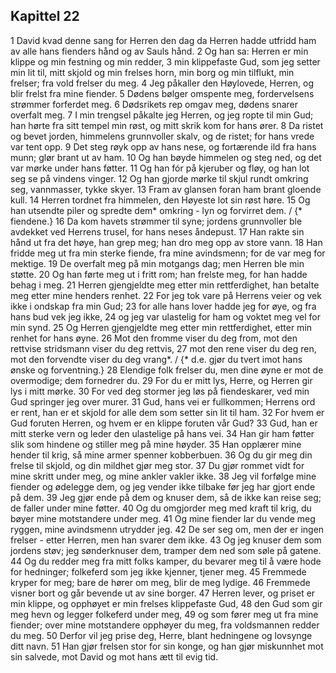 ## Kapittel 22

1 David kvad denne sang for Herren den dag da Herren hadde utfridd ham av alle hans fienders hånd og av Sauls hånd.
2 Og han sa: Herren er min klippe og min festning og min redder,
3 min klippefaste Gud, som jeg setter min lit til, mitt skjold og min frelses horn, min borg og min tilflukt, min frelser; fra vold frelser du meg.
4 Jeg påkaller den Høylovede, Herren, og blir frelst fra mine fiender.
5 Dødens bølger omspente meg, fordervelsens strømmer forferdet meg.
6 Dødsrikets rep omgav meg, dødens snarer overfalt meg.
7 I min trengsel påkalte jeg Herren, og jeg ropte til min Gud; han hørte fra sitt tempel min røst, og mitt skrik kom for hans ører.
8 Da ristet og bevet jorden, himmelens grunnvoller skalv, og de ristet; for hans vrede var tent opp.
9 Det steg røyk opp av hans nese, og fortærende ild fra hans munn; glør brant ut av ham.
10 Og han bøyde himmelen og steg ned, og det var mørke under hans føtter.
11 Og han fór på kjeruber og fløy, og han lot seg se på vindens vinger.
12 Og han gjorde mørke til skjul rundt omkring seg, vannmasser, tykke skyer.
13 Fram av glansen foran ham brant gloende kull.
14 Herren tordnet fra himmelen, den Høyeste lot sin røst høre.
15 Og han utsendte piler og spredte dem* omkring - lyn og forvirret dem. / {* fiendene.}
16 Da kom havets strømmer til syne; jordens grunnvoller ble avdekket ved Herrens trusel, for hans neses åndepust.
17 Han rakte sin hånd ut fra det høye, han grep meg; han dro meg opp av store vann.
18 Han fridde meg ut fra min sterke fiende, fra mine avindsmenn; for de var meg for mektige.
19 De overfalt meg på min motgangs dag; men Herren ble min støtte.
20 Og han førte meg ut i fritt rom; han frelste meg, for han hadde behag i meg.
21 Herren gjengjeldte meg etter min rettferdighet, han betalte meg etter mine henders renhet.
22 For jeg tok vare på Herrens veier og vek ikke i ondskap fra min Gud;
23 for alle hans lover hadde jeg for øye, og fra hans bud vek jeg ikke,
24 og jeg var ulastelig for ham og voktet meg vel for min synd.
25 Og Herren gjengjeldte meg etter min rettferdighet, etter min renhet for hans øyne.
26 Mot den fromme viser du deg from, mot den rettvise stridsmann viser du deg rettvis,
27 mot den rene viser du deg ren, mot den forvendte viser du deg vrang*. / {* d.e. gjør du tvert imot hans ønske og forventning.}
28 Elendige folk frelser du, men dine øyne er mot de overmodige; dem fornedrer du.
29 For du er mitt lys, Herre, og Herren gir lys i mitt mørke.
30 For ved deg stormer jeg løs på fiendeskarer, ved min Gud springer jeg over murer.
31 Gud, hans vei er fullkommen; Herrens ord er rent, han er et skjold for alle dem som setter sin lit til ham.
32 For hvem er Gud foruten Herren, og hvem er en klippe foruten vår Gud?
33 Gud, han er mitt sterke vern og leder den ulastelige på hans vei.
34 Han gir ham føtter slik som hindene og stiller meg på mine høyder.
35 Han opplærer mine hender til krig, så mine armer spenner kobberbuen.
36 Og du gir meg din frelse til skjold, og din mildhet gjør meg stor.
37 Du gjør rommet vidt for mine skritt under meg, og mine ankler vakler ikke.
38 Jeg vil forfølge mine fiender og ødelegge dem, og jeg vender ikke tilbake før jeg har gjort ende på dem.
39 Jeg gjør ende på dem og knuser dem, så de ikke kan reise seg; de faller under mine føtter.
40 Og du omgjorder meg med kraft til krig, du bøyer mine motstandere under meg.
41 Og mine fiender lar du vende meg ryggen, mine avindsmenn utrydder jeg.
42 De ser seg om, men der er ingen frelser - etter Herren, men han svarer dem ikke.
43 Og jeg knuser dem som jordens støv; jeg sønderknuser dem, tramper dem ned som søle på gatene.
44 Og du redder meg fra mitt folks kamper, du bevarer meg til å være hode for hedninger; folkeferd som jeg ikke kjenner, tjener meg.
45 Fremmede kryper for meg; bare de hører om meg, blir de meg lydige.
46 Fremmede visner bort og går bevende ut av sine borger.
47 Herren lever, og priset er min klippe, og opphøyet er min frelses klippefaste Gud,
48 den Gud som gir meg hevn og legger folkeferd under meg,
49 og som fører meg ut fra mine fiender; over mine motstandere opphøyer du meg, fra voldsmannen redder du meg.
50 Derfor vil jeg prise deg, Herre, blant hedningene og lovsynge ditt navn.
51 Han gjør frelsen stor for sin konge, og han gjør miskunnhet mot sin salvede, mot David og mot hans ætt til evig tid.

